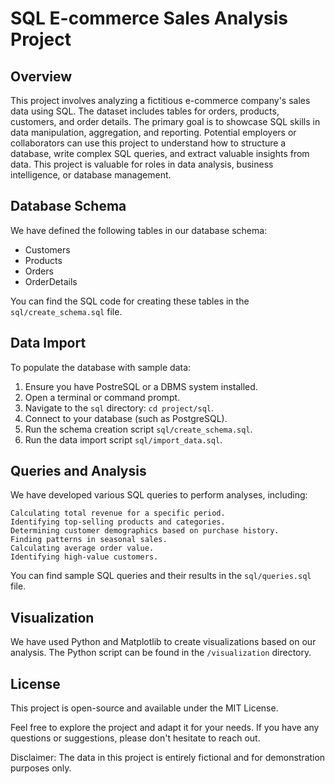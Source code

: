 # SQL E-commerce Sales Analysis Project

## Overview

This project involves analyzing a fictitious e-commerce company's sales data using SQL. The dataset includes tables for orders, products, customers, and order details. The primary goal is to showcase SQL skills in data manipulation, aggregation, and reporting. Potential employers or collaborators can use this project to understand how to structure a database, write complex SQL queries, and extract valuable insights from data. This project is valuable for roles in data analysis, business intelligence, or database management.

## Database Schema

We have defined the following tables in our database schema:

- Customers
- Products
- Orders
- OrderDetails

You can find the SQL code for creating these tables in the `sql/create_schema.sql` file.

## Data Import

To populate the database with sample data:

1. Ensure you have PostreSQL or a DBMS system installed.
2. Open a terminal or command prompt.
3. Navigate to the `sql` directory: `cd project/sql`.
4. Connect to your database (such as PostgreSQL).
5. Run the schema creation script `sql/create_schema.sql`.
6. Run the data import script `sql/import_data.sql`.

## Queries and Analysis

We have developed various SQL queries to perform analyses, including:

    Calculating total revenue for a specific period.
    Identifying top-selling products and categories.
    Determining customer demographics based on purchase history.
    Finding patterns in seasonal sales.
    Calculating average order value.
    Identifying high-value customers.

You can find sample SQL queries and their results in the `sql/queries.sql` file.

## Visualization

We have used Python and Matplotlib to create visualizations based on our analysis. The Python script can be found in the `/visualization` directory.

## License

This project is open-source and available under the MIT License.

Feel free to explore the project and adapt it for your needs. If you have any questions or suggestions, please don't hesitate to reach out.

Disclaimer: The data in this project is entirely fictional and for demonstration purposes only.
